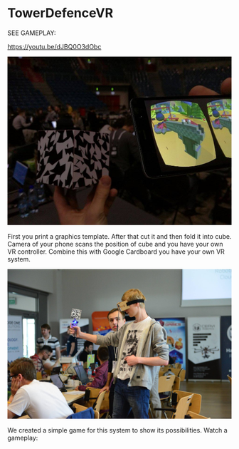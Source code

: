 # TowerDefenceVR

SEE GAMEPLAY:

https://youtu.be/dJBQ0O3dObc

![Screenshot](image1.jpg)

First you print a graphics template. After that cut it and then fold it into cube.
Camera of your phone scans the position of cube and you have your own VR controller.
Combine this with Google Cardboard you have your own VR system.

![Screenshot](image2.jpg)

We created a simple game for this system to show its possibilities. 
Watch a gameplay:


